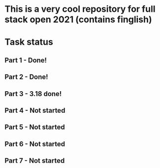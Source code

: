 # This is a very cool repository for full stack open 2021 (contains finglish)


# Task status
## Part 1 - Done!
## Part 2 - Done!
## Part 3 - 3.18 done!
## Part 4 - Not started
## Part 5 - Not started
## Part 6 - Not started 
## Part 7 - Not started